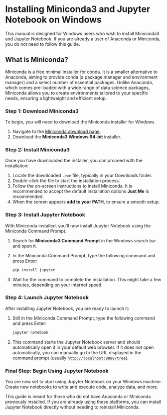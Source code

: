 # Installing Miniconda3 and Jupyter Notebook on Windows

This manual is designed for Windows users who wish to install Miniconda3 and Jupyter Notebook. If you are already a user of Anaconda or Miniconda, you do not need to follow this guide.

## What is Miniconda?

Miniconda is a free minimal installer for conda. It is a smaller alternative to Anaconda, aiming to provide conda (a package manager and environment manager) and a select number of essential packages. Unlike Anaconda, which comes pre-loaded with a wide range of data science packages, Miniconda allows you to create environments tailored to your specific needs, ensuring a lightweight and efficient setup.

### Step 1: Download Miniconda3

To begin, you will need to download the Miniconda installer for Windows.

1.  Navigate to the [Miniconda download page](https://docs.anaconda.com/free/miniconda/index.html).
2.  Download the **Miniconda3 Windows 64-bit** installer.

### Step 2: Install Miniconda3

Once you have downloaded the installer, you can proceed with the installation:

1.  Locate the downloaded `.exe` file, typically in your Downloads folder.
2.  Double-click the file to start the installation process.
3.  Follow the on-screen instructions to install Miniconda. It is recommended to accept the default installation options **Just Me** is recommended.
4.  When the screen appears **add** **to your PATH**, to ensure a smooth setup.

### Step 3: Install Jupyter Notebook

With Miniconda installed, you'll now install Jupyter Notebook using the Miniconda Command Prompt.

1.  Search for **Miniconda3 Command Prompt** in the Windows search bar and open it.

2.  In the Miniconda Command Prompt, type the following command and press Enter:

    ``` cmd
    pip install jupyter
    ```

3.  Wait for the command to complete the installation. This might take a few minutes, depending on your internet speed.

### Step 4: Launch Jupyter Notebook

After installing Jupyter Notebook, you are ready to launch it:

1.  Still in the Miniconda Command Prompt, type the following command and press Enter:

    ``` cmd
    jupyter notebook
    ```

2.  This command starts the Jupyter Notebook server and should automatically open it in your default web browser. If it does not open automatically, you can manually go to the URL displayed in the command prompt (usually [`http://localhost:8888/tree`](http://localhost:8888/tree)).

### Final Step: Begin Using Jupyter Notebook

You are now set to start using Jupyter Notebook on your Windows machine. Create new notebooks to write and execute code, analyze data, and more.

This guide is meant for those who do not have Anaconda or Miniconda previously installed. If you are already using these platforms, you can install Jupyter Notebook directly without needing to reinstall Miniconda.
